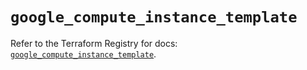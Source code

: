 # `google_compute_instance_template`

Refer to the Terraform Registry for docs: [`google_compute_instance_template`](https://registry.terraform.io/providers/hashicorp/google/6.6.0/docs/resources/compute_instance_template).
